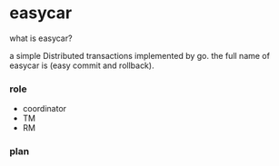 # easycar

what is easycar?

a simple Distributed transactions implemented by go. the full name of easycar is (easy commit and rollback).

### role

- coordinator
- TM
- RM

### plan